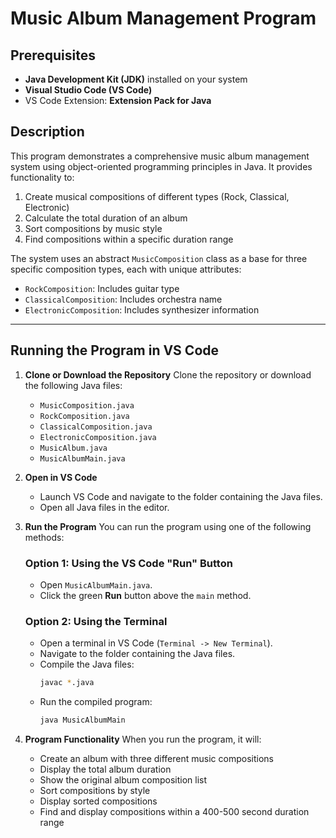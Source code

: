 # Music Album Management Program

## Prerequisites

- **Java Development Kit (JDK)** installed on your system
- **Visual Studio Code (VS Code)**
- VS Code Extension: **Extension Pack for Java**

## Description

This program demonstrates a comprehensive music album management system using object-oriented programming principles in Java. It provides functionality to:

1. Create musical compositions of different types (Rock, Classical, Electronic)
2. Calculate the total duration of an album
3. Sort compositions by music style
4. Find compositions within a specific duration range

The system uses an abstract `MusicComposition` class as a base for three specific composition types, each with unique attributes:
- `RockComposition`: Includes guitar type
- `ClassicalComposition`: Includes orchestra name
- `ElectronicComposition`: Includes synthesizer information

---

## Running the Program in VS Code

1. **Clone or Download the Repository**
   Clone the repository or download the following Java files:
   - `MusicComposition.java`
   - `RockComposition.java`
   - `ClassicalComposition.java`
   - `ElectronicComposition.java`
   - `MusicAlbum.java`
   - `MusicAlbumMain.java`

2. **Open in VS Code**
   - Launch VS Code and navigate to the folder containing the Java files.
   - Open all Java files in the editor.

3. **Run the Program**
   You can run the program using one of the following methods:

   ### Option 1: Using the VS Code "Run" Button
   - Open `MusicAlbumMain.java`.
   - Click the green **Run** button above the `main` method.

   ### Option 2: Using the Terminal
   - Open a terminal in VS Code (`Terminal -> New Terminal`).
   - Navigate to the folder containing the Java files.
   - Compile the Java files:
     ```bash
     javac *.java
     ```
   - Run the compiled program:
     ```bash
     java MusicAlbumMain
     ```

4. **Program Functionality**
   When you run the program, it will:
   - Create an album with three different music compositions
   - Display the total album duration
   - Show the original album composition list
   - Sort compositions by style
   - Display sorted compositions
   - Find and display compositions within a 400-500 second duration range
